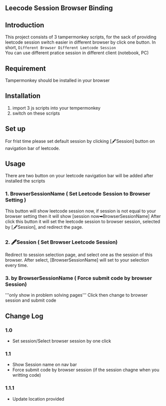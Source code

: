 Leecode Session Browser Binding
---
## Introduction
This project consists of 3 tampermonkey scripts, for the sack of providing leetcode session switch easier in different browser by click one button.
In short, ``` Different Browser Different Leetcode Session ```
<br>
You can use different pratice session in different client (notebook, PC)
## Requirement
Tampermonkey should be installed in your browser
## Installation
1. import 3 js scripts into your tempermonkey
2. switch on these scripts
## Set up 
For frist time please set default session by clicking [🖋️Session] button on navigation bar of leetcode.

## Usage
There are two button on your leetcode navigation bar will be added after installed the scripts
### 1. BrowserSessionName ( Set Leetcode Session to Browser Setting )
This button will show leetcode session now, if session is not equal to your browser setting then it will show [session now➡BrowserSessionName]
After click this button it will set the leetcode session to browser session, selected by [🖋️Session], and redirect the page.
### 2. 🖋️Session ( Set Browser Leetcode Session)
Redirect to session selection page, and select one as the session of this browser.
After select, [BrowserSessionName] will set to your selection every time.

### 3. by BrowserSessionName ( Force submit code by browser Session)
'''only show in problem solving pages'''
Click then change to browser session and submit code


## Change Log
### 1.0
*  Set session/Select browser session by one click
### 1.1
*   Show Session name on nav bar
*   Force submit code by browser session (if the session chagne when you writting code)
### 1.1.1
*   Update location provided
  